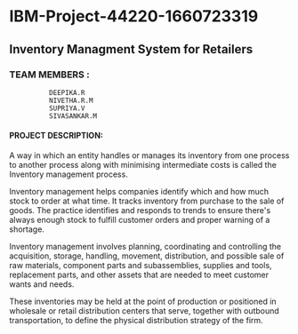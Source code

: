 # IBM-Project-44220-1660723319
  ## Inventory Managment System for Retailers
### TEAM MEMBERS :
              DEEPIKA.R
              NIVETHA.R.M
              SUPRIYA.V
              SIVASANKAR.M
#### PROJECT DESCRIPTION:
 A way in which an entity handles or manages its inventory from 
 one process to another process along with minimising intermediate 
 costs is called the Inventory management process.
 
 Inventory management helps companies identify which and how much 
 stock to order at what time.  It tracks inventory from purchase to 
 the sale of goods. The practice identifies and responds to trends 
 to ensure there's always enough stock to fulfill 
 customer orders and proper warning of a shortage.
 
 Inventory management involves planning, coordinating
 and controlling the acquisition, storage, handling, movement, 
 distribution, and possible sale of raw materials, component parts 
 and subassemblies, supplies and tools, replacement parts, and other 
 assets that are needed to meet customer wants and needs.
 
 These inventories may be held at the point of production or positioned 
in wholesale or retail distribution centers that serve, together with 
outbound transportation, to define the physical distribution strategy of the firm.


